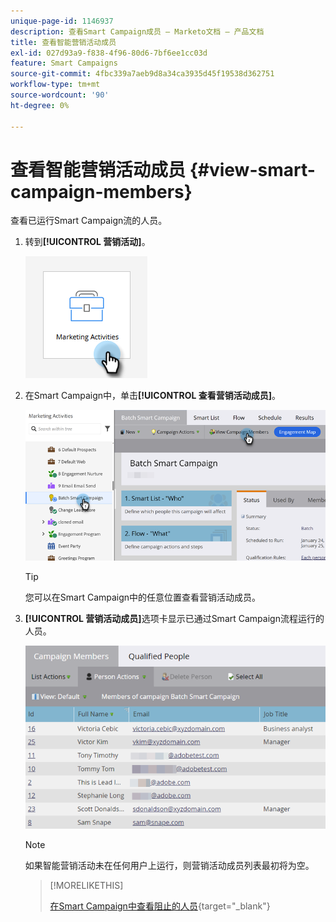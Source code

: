 ```yaml
---
unique-page-id: 1146937
description: 查看Smart Campaign成员 — Marketo文档 — 产品文档
title: 查看智能营销活动成员
exl-id: 027d93a9-f838-4f96-80d6-7bf6ee1cc03d
feature: Smart Campaigns
source-git-commit: 4fbc339a7aeb9d8a34ca3935d45f19538d362751
workflow-type: tm+mt
source-wordcount: '90'
ht-degree: 0%

---
```


# 查看智能营销活动成员 {#view-smart-campaign-members}

查看已运行Smart Campaign流的人员。

1. 转到&#x200B;**[!UICONTROL 营销活动]**。

   ![](assets/view-smart-campaign-members-1.png)

1. 在Smart Campaign中，单击&#x200B;**[!UICONTROL 查看营销活动成员]**。

   ![](assets/view-smart-campaign-members-2.png)

   >[!TIP]
   >
   >您可以在Smart Campaign中的任意位置查看营销活动成员。

1. **[!UICONTROL 营销活动成员]**&#x200B;选项卡显示已通过Smart Campaign流程运行的人员。

   ![](assets/view-smart-campaign-members-3.png)

   >[!NOTE]
   >
   >如果智能营销活动未在任何用户上运行，则营销活动成员列表最初将为空。

   >[!MORELIKETHIS]
   >
   >[在Smart Campaign中查看阻止的人员](/help/marketo/product-docs/core-marketo-concepts/smart-campaigns/smart-campaign-data/view-blocked-people-in-a-smart-campaign.md){target="_blank"}
